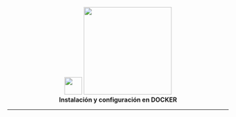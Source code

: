 <p align="center">
<img src="https://www.postgresql.org/media/img/about/press/elephant.png" width="40px">
<img src="https://upload.wikimedia.org/wikipedia/commons/7/79/Docker_%28container_engine%29_logo.png" width="200px">
<br>
<b>Instalación y configuración en DOCKER<b/>
</p>
<hr>

